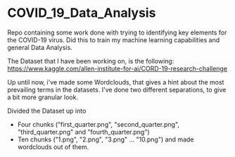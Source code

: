 # COVID_19_Data_Analysis
Repo containing some work done with trying to identifying key elements for the COVID-19 virus. Did this to train my machine learning capabilities and general Data Analysis.

The Dataset that I have been working on, is the following:
https://www.kaggle.com/allen-institute-for-ai/CORD-19-research-challenge

Up until now, i've made some Wordclouds, that gives a hint about the most prevailing terms in the datasets. 
I've done two different separations, to give a bit more granular look.

Divided the Dataset up into
- Four chunks ("first_quarter.png", "second_quarter.png", "third_quarter.png" and "fourth_quarter.png")
- Ten chunks ("1.png", "2.png", "3.png" ... "10.png")
and made wordclouds out of them.
